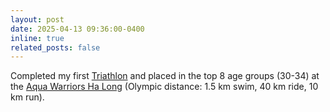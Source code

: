 ```yaml
---
layout: post
date: 2025-04-13 09:36:00-0400
inline: true
related_posts: false
---
```


Completed my first <a href='https://en.wikipedia.org/wiki/Triathlon'>Triathlon</a> and placed in the top 8 age groups (30-34) at the <a href='https://aquawarriors.com.vn/'>Aqua Warriors Ha Long</a> (Olympic distance: 1.5 km swim, 40 km ride, 10 km run).

